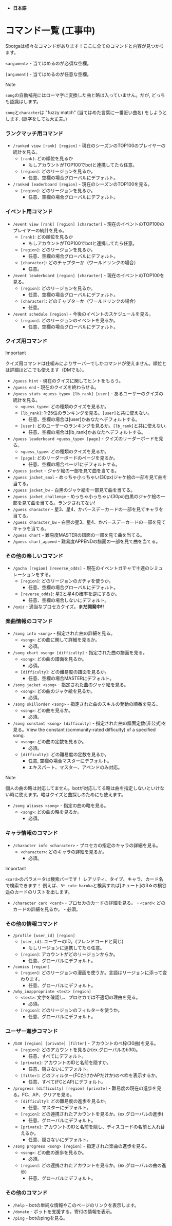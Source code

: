 - **日本語**
# コマンド一覧 (工事中)
Sbotgaは様々なコマンドがあります！ここに全てのコマンドと内容が見つかります。

`<argument>` - 当てはめるのが必須な空欄。

`[argument]` - 当てはめるのが任意な空欄。

> [!NOTE]  
> `song`の自動補完にはローマ字に変換した曲と略は入っていません。だが, どっちも認識はします。
> 
> `song`と`character`は "fuzzy match" (当てはめた言葉に一番近い曲名) をしようとします. (誤字をしても大丈夫。)
### ランクマッチ用コマンド
- `/ranked view [rank] [region]` - 現在のシーズンのTOP100のプレイヤーの統計を見る。
    - `[rank]`: どの順位を見るか
        - もしアカウントがTOP100でbotと連携してたら任意。
    - `[region]`: どのリージョンを見るか。
        - 任意、空欄の場合グローバルにデフォルト。
- `/ranked leaderboard [region]` - 現在のシーズンのTOP100を見る。
    - `[region]`: どのリージョンを見るか。
        - 任意、空欄の場合グローバルにデフォルト。
### イベント用コマンド
- `/event view [rank] [region] [character]` - 現在のイベントのTOP100のプレイヤーの統計を見る。
    - `[rank]`: どの順位を見るか
        - もしアカウントがTOP100でbotと連携してたら任意。
    - `[region]`: どのリージョンを見るか。
        - 任意、空欄の場合グローバルにデフォルト。
    - `[character]`: どのチャプターか（ワールドリンクの場合）
        - 任意。
- `/event leaderboard [region] [character]` - 現在のイベントのTOP100を見る。
    - `[region]`: どのリージョンを見るか。
        - 任意、空欄の場合グローバルにデフォルト。
    - `[character]`: どのチャプターか（ワールドリンクの場合）
        - 任意。
- `/event schedule [region]` - 今後のイベントのスケジュールを見る。
    - `[region]`: どのリージョンのイベントを見るか。
        - 任意、空欄の場合グローバルにデフォルト。
### クイズ用コマンド
> [!IMPORTANT]  
> クイズ用コマンドは仕組みによりサーバーでしかコマンドが使えません。順位とは詳細はどこでも使えます（DMでも）。
- `/guess hint` - 現在のクイズに関してヒントをもらう。
- `/guess end` - 現在のクイズを終わらせる。
- `/guess stats <guess_type> [lb_rank] [user]` - あるユーザーのクイズの統計を見る。
    - `<guess_type>`: どの種類のクイズを見るか。
    - `[lb_rank]`: 1-25位のランキングを見る。`[user]`と共に使えない。
        - 任意、空欄の場合は[user]かあなたへデフォルトする。
    - `[user]`: どのユーザーのランキングを見るか。`[lb_rank]`と共に使えない.
        - 任意、空欄の場合は[lb_rank]かあなたへデフォルトする。
- `/guess leaderboard <guess_type> [page]` - クイズのリーダーボードを見る。
    - `<guess_type>`: どの種類のクイズを見るか。
    - `[page]`: どのリーダーボードのページを見るか。
        - 任意、空欄の場合ページ1にデフォルトする。
- `/guess jacket` - ジャケ絵の一部を見て曲を当てる。
- `/guess jacket_smol` - めっちゃ小っちゃい(30px)ジャケ絵の一部を見て曲を当てる。
- `/guess jacket_bw` - 白黒のジャケ絵を一部見て曲を当てる。
- `/guess jacket_challenge` - めっちゃ小っちゃい(30px)白黒のジャケ絵の一部を見て曲を当てる。ランクされてない!
- `/guess character` - 星3、星4、かバースデーカードの一部を見てキャラを当てる。
- `/guess character_bw` - 白黒の星3、星4、かバースデーカードの一部を見てキャラを当てる。
- `/guess chart` - 難易度MASTERの譜面の一部を見て曲を当てる。
- `/guess chart_append` - 難易度APPENDの譜面の一部を見て曲を当てる。
### その他の楽しいコマンド
- `/gacha [region] [reverse_odds]` - 現在のイベントガチャで十連のシミュレーションをする。
    - `[region]`: どのリージョンのガチャを使うか。
        - 任意、空欄の場合グローバルにデフォルト。
    - `[reverse_odds]`: 星2と星4の確率を逆にするか。
        - 任意、空欄の場合しないにデフォルト。
- `/quiz` - 適当なプロセカクイズ。**まだ開発中!!**
### 楽曲情報のコマンド
- `/song info <song>` - 指定された曲の詳細を見る。
    - `<song>`: どの曲に関して詳細を見るか。
        - 必須。
- `/song chart <song> [difficulty]` - 指定された曲の譜面を見る。
    - `<song>`: どの曲の譜面を見るか。
        - 必須。
    - `[difficulty]`: どの難易度の譜面を見るか。
        - 任意、空欄の場合MASTERにデフォルト。
- `/song jacket <song>` - 指定された曲のジャケ絵を見る。
    - `<song>`: どの曲のジャケ絵を見るか。
        - 必須。
- `/song skillorder <song>` - 指定された曲のスキルの発動の順番を見る。
    - `<song>`: どの曲を見るか。
        - 必須。
- `/song constant <song> [difficulty]` - 指定された曲の譜面定数(非公式)を見る。View the constant (community-rated difficulty) of a specified song.
    - `<song>`: どの曲の定数を見るか。
        - 必須。
    - `[difficulty]`: どの難易度の定数を見るか。
        - 任意, 空欄の場合マスターにデフォルト。
        - エキスパート、マスター、アペンドのみ対応。
> [!NOTE]  
> 個人の曲の略は対応してません。botが対応してる略は曲を指定しないといけない時に使えます。略はクイズと曲探しのためにも使えます。
- `/song aliases <song>` - 指定の曲の略を見る。
    - `<song>`: どの曲の略を見るか。
        - 必須。
### キャラ情報のコマンド
- `/character info <character>` - プロセカの指定のキャラの詳細を見る。
    - `<character>`: どのキャラの詳細を見るか。
        - 必須。
> [!IMPORTANT]  
> `<card>`のパラメータは検索バーです！ レアリティ、タイプ、キャラ、カード名で検索できます！
> 例えば、`3* cute haruka`と検索すれば[キュート]の3☆の桐谷遥のカードのリストを出します。
> - `/character card <card>` - プロセカのカードの詳細を見る。
    - `<card>`: どのカードの詳細を見るか。
        - 必須。
### その他の情報コマンド
- `/profile [user_id] [region]`
    - `[user_id]`: ユーザーのID。(フレンドコードと同じ)
        - もしリージョンに連携してたら任意。
    - `[region]`: アカウントがどのリージョンからか。
        - 任意、グローバルにデフォルト。
- `/comics [region]`
    - `[region]`: どのリージョンの漫画を使うか。言語はリージョンに添って変わります。
        - 任意、グローバルにデフォルト。
- `/why_inappropriate <text> [region]`
    - `<text>`: 文字を確認し、プロセカでは不適切の理由を見る。
        - 必須。
    - `[region]`: どのリージョンのフィルターを使うか。
        - 任意、グローバルにデフォルト。
### ユーザー進歩コマンド
- `/b30 [region] [private] [filter]` - アカウントのべ枠(30曲)を見る。
    - `[region]`: どのアカウントを見るか(ex.グローバルのb30)。
        - 任意、すべてにデフォルト。
    - `[private]`: アカウントのIDと名前を隠すか。
         - 任意、隠さないにデフォルト。
    - `[filter]`: どのフィルター(FCだけかAPだけか)のべ枠を表示するか。
        - 任意、すべて(FCとAP)にデフォルト。
- `/progress [difficulty] [region] [private]` - 難易度の現在の進歩を見る。FC、AP、クリアを見る。
    - `[difficulty]`: どの難易度の進歩を見るか。
        - 任意、マスターにデフォルト。
    - `[region]`: どの連携されたアカウントを見るか。(ex.グローバルの進歩)
        - 任意、グローバルにデフォルト。
    - `[private]`: アカウントのIDと名前を隠し、ディスコードの名前と入れ替えるか。
        - 任意、隠さないにデフォルト。
- `/song progress <song> [region]` - 指定された楽曲の進歩を見る。
    - `<song>`: どの曲の進歩を見るか。
        - 必須。
    - `[region]`: どの連携されたアカウントを見るか。(ex.グローバルの曲の進歩)
        - 任意、グローバルにデフォルト。
### その他のコマンド
- `/help` - botの単純な情報やこのページのリンクを表示します。
- `/donate` - ボットを支援する。寄付の情報を表示。
- `/ping` - botのpingを見る。
